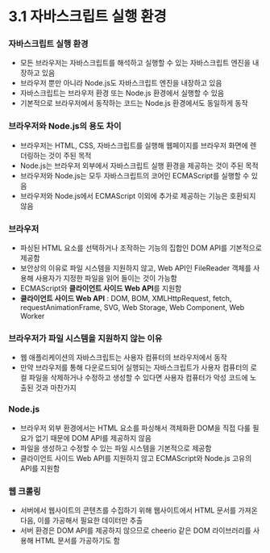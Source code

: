# 3.1 자바스크립트 실행 환경
### 자바스크립트 실행 환경
- 모든 브라우저는 자바스크립트를 해석하고 실행할 수 있는 자바스크립트 엔진을 내장하고 있음
- 브라우저 뿐만 아니라 Node.js도 자바스크립트 엔진을 내장하고 있음
- 자바스크립트는 브라우저 환경 또는 Node.js 환경에서 실행할 수 있음
- 기본적으로 브라우저에서 동작하는 코드는 Node.js 환경에서도 동일하게 동작
### 브라우저와 Node.js의 용도 차이
- 브라우저는 HTML, CSS, 자바스크립트를 실행해 웹페이지를 브라우저 화면에 렌더링하는 것이 주된 목적
- Node.js는 브라우저 외부에서 자바스크립트 실행 환경을 제공하는 것이 주된 목적
- 브라우저와 Node.js는 모두 자바스크립트의 코어인 ECMAScript를 실행할 수 있음
- 브라우저와 Node.js에서 ECMAScript 이외에 추가로 제공하는 기능은 호환되지 않음
### 브라우저
- 파싱된 HTML 요소를 선택하거나 조작하는 기능의 집합인 DOM API를 기본적으로 제공함
- 보안상의 이유로 파일 시스템을 지원하지 않고, Web API인 FileReader 객체를 사용해 사용자가 지정한 파일을 읽어 들이는 것이 가능함
- ECMAScript와 **클라이언트 사이드 Web API**를 지원함
- **클라이언트 사이드 Web API** : DOM, BOM, XMLHttpRequest, fetch, requestAnimationFrame, SVG, Web Storage, Web Component, Web Worker
### 브라우저가 파일 시스템을 지원하지 않는 이유
- 웹 애플리케이션의 자바스크립트는 사용자 컴퓨터의 브라우저에서 동작
- 만약 브라우저를 통해 다운로드되어 실행되는 자바스크립트가 사용자 컴퓨터의 로컬 파일을 삭제하거나 수정하고 생성할 수 있다면 사용자 컴퓨터가 악성 코드에 노출된 것과 마찬가지
### Node.js
- 브라우저 외부 환경에서는 HTML 요소를 파싱해서 객체화환 DOM을 직접 다룰 필요가 없기 때문에 DOM API를 제공하지 않음
- 파일을 생성하고 수정할 수 있는 파일 시스템을 기본적으로 제공함
- 클라이언트 사이드 Web API를 지원하지 않고 ECMAScript와 Node.js 고유의 API를 지원함
### 웹 크롤링
- 서버에서 웹사이트의 콘텐츠를 수집하기 위해 웹사이트에서 HTML 문서를 가져온 다음, 이를 가공해서 필요한 데이터만 추출
- 서버 환경은 DOM API를 제공하지 않으므로 cheerio 같은 DOM 라이브러리를 사용해 HTML 문서를 가공하기도 함
